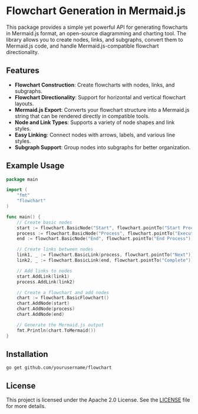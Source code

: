 # Flowchart Generation in Mermaid.js

This package provides a simple yet powerful API for generating flowcharts in Mermaid.js format, an open-source diagramming and charting tool. The library allows you to create nodes, links, and subgraphs, convert them to Mermaid.js code, and handle Mermaid.js-compatible flowchart directionality.

## Features

- **Flowchart Construction**: Create flowcharts with nodes, links, and subgraphs.
- **Flowchart Directionality**: Support for horizontal and vertical flowchart layouts.
- **Mermaid.js Export**: Converts your flowchart structure into a Mermaid.js string that can be rendered directly in compatible tools.
- **Node and Link Types**: Supports a variety of node shapes and link styles.
- **Easy Linking**: Connect nodes with arrows, labels, and various line styles.
- **Subgraph Support**: Group nodes into subgraphs for better organization.

## Example Usage

```go
package main

import (
    "fmt"
    "flowchart"
)

func main() {
    // Create basic nodes
    start := flowchart.BasicNode("Start", flowchart.pointTo("Start Process"))
    process := flowchart.BasicNode("Process", flowchart.pointTo("Execute Task"))
    end := flowchart.BasicNode("End", flowchart.pointTo("End Process"))

    // Create links between nodes
    link1, _ := flowchart.BasicLink(process, flowchart.pointTo("Next"))
    link2, _ := flowchart.BasicLink(end, flowchart.pointTo("Complete"))

    // Add links to nodes
    start.AddLink(link1)
    process.AddLink(link2)

    // Create a flowchart and add nodes
    chart := flowchart.BasicFlowchart()
    chart.AddNode(start)
    chart.AddNode(process)
    chart.AddNode(end)

    // Generate the Mermaid.js output
    fmt.Println(chart.ToMermaid())
}
```
## Installation
```
go get github.com/yourusername/flowchart
```
## License
This project is licensed under the Apache 2.0 License. See the [LICENSE](LICENSE) file for more details.
